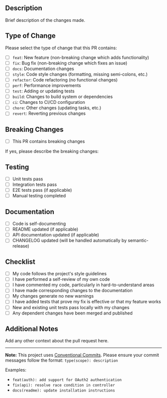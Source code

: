 ## Description

Brief description of the changes made.

## Type of Change

Please select the type of change that this PR contains:

- [ ] `feat`: New feature (non-breaking change which adds functionality)
- [ ] `fix`: Bug fix (non-breaking change which fixes an issue)
- [ ] `docs`: Documentation changes
- [ ] `style`: Code style changes (formatting, missing semi-colons, etc.)
- [ ] `refactor`: Code refactoring (no functional changes)
- [ ] `perf`: Performance improvements
- [ ] `test`: Adding or updating tests
- [ ] `build`: Changes to build system or dependencies
- [ ] `ci`: Changes to CI/CD configuration
- [ ] `chore`: Other changes (updating tasks, etc.)
- [ ] `revert`: Reverting previous changes

## Breaking Changes

- [ ] This PR contains breaking changes

If yes, please describe the breaking changes:

## Testing

- [ ] Unit tests pass
- [ ] Integration tests pass
- [ ] E2E tests pass (if applicable)
- [ ] Manual testing completed

## Documentation

- [ ] Code is self-documenting
- [ ] README updated (if applicable)
- [ ] API documentation updated (if applicable)
- [ ] CHANGELOG updated (will be handled automatically by semantic-release)

## Checklist

- [ ] My code follows the project's style guidelines
- [ ] I have performed a self-review of my own code
- [ ] I have commented my code, particularly in hard-to-understand areas
- [ ] I have made corresponding changes to the documentation
- [ ] My changes generate no new warnings
- [ ] I have added tests that prove my fix is effective or that my feature works
- [ ] New and existing unit tests pass locally with my changes
- [ ] Any dependent changes have been merged and published

## Additional Notes

Add any other context about the pull request here.

---

**Note:** This project uses [Conventional Commits](https://www.conventionalcommits.org/). Please ensure your commit messages follow the format: `type(scope): description`

Examples:

- `feat(auth): add support for OAuth2 authentication`
- `fix(api): resolve race condition in controller`
- `docs(readme): update installation instructions`
